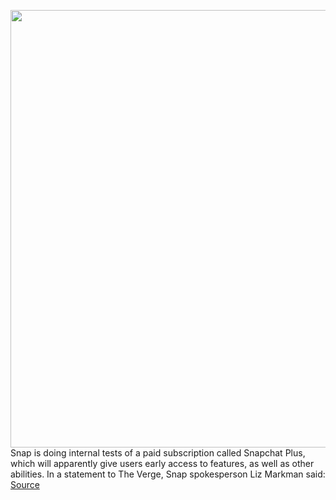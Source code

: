 <img src='https://cdn.vox-cdn.com/thumbor/J3S3TzDsyLF38LRmFa2uBS0_mRU=/0x0:2040x1360/1200x800/filters:focal(857x517:1183x843)/cdn.vox-cdn.com/uploads/chorus_image/image/70985490/snapChatPattern_BW.0.jpg' width='700px' /><br/>
Snap is doing internal tests of a paid subscription called Snapchat Plus, which will apparently give users early access to features, as well as other abilities. In a statement to The Verge, Snap spokesperson Liz Markman said:
<a href='https://www.theverge.com/2022/6/16/23171872/snapchat-plus-subscription-test-features-bff-viewer-log'> Source <a/>